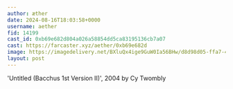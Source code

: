 ```yaml
---
author: æther
date: 2024-08-16T18:03:58+0000
username: aether
fid: 14199
cast_id: 0xb69e682d804a026a58854dd5ca83195136cb7a07
cast: https://farcaster.xyz/aether/0xb69e682d
image: https://imagedelivery.net/BXluQx4ige9GuW0Ia56BHw/d8d98d05-ffa7-4cf7-4539-4b05d2b24700/original
layout: post
---
```


'Untitled (Bacchus 1st Version II)', 2004
by Cy Twombly

<img src='https://imagedelivery.net/BXluQx4ige9GuW0Ia56BHw/d8d98d05-ffa7-4cf7-4539-4b05d2b24700/original' alt='' referrerpolicy='no-referrer'/>

